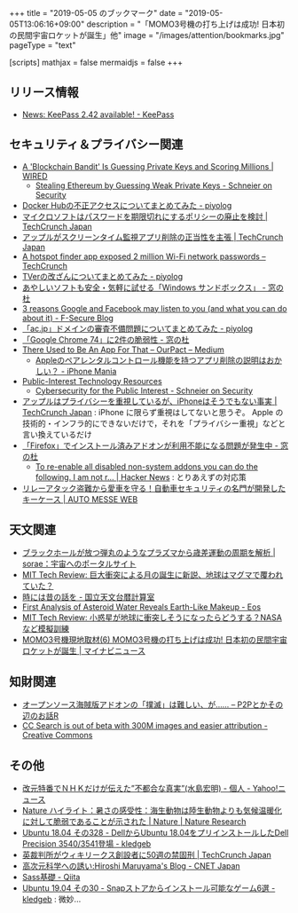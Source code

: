+++
title = "2019-05-05 のブックマーク"
date =  "2019-05-05T13:06:16+09:00"
description = "「MOMO3号機の打ち上げは成功! 日本初の民間宇宙ロケットが誕生」他"
image = "/images/attention/bookmarks.jpg"
pageType = "text"

[scripts]
  mathjax = false
  mermaidjs = false
+++

## リリース情報

- [News: KeePass 2.42 available! - KeePass](https://keepass.info/news/n190501_2.42.html)

## セキュリティ＆プライバシー関連

- [A 'Blockchain Bandit' Is Guessing Private Keys and Scoring Millions | WIRED](https://www.wired.com/story/blockchain-bandit-ethereum-weak-private-keys/)
    - [Stealing Ethereum by Guessing Weak Private Keys - Schneier on Security](https://www.schneier.com/blog/archives/2019/04/stealing_ethere.html)
- [Docker Hubの不正アクセスについてまとめてみた - piyolog](https://piyolog.hatenadiary.jp/entry/2019/04/29/031838)
- [マイクロソフトはパスワードを期限切れにするポリシーの廃止を検討  |  TechCrunch Japan](https://jp.techcrunch.com/2019/04/29/2019-04-24-windows-password-expiry/)
- [アップルがスクリーンタイム監視アプリ削除の正当性を主張  |  TechCrunch Japan](https://jp.techcrunch.com/2019/04/29/2019-04-28-apple-defends-its-takedown-of-some-apps-monitoring-screen-time/)
- [A hotspot finder app exposed 2 million Wi-Fi network passwords – TechCrunch](https://techcrunch.com/2019/04/22/hotspot-password-leak/)
- [TVerの改ざんについてまとめてみた - piyolog](https://piyolog.hatenadiary.jp/entry/2019/04/30/011810)
- [あやしいソフトも安全・気軽に試せる「Windows サンドボックス」 - 窓の杜](https://forest.watch.impress.co.jp/docs/shseri/win10may2019/1182586.html)
- [3 reasons Google and Facebook may listen to you (and what you can do about it) - F-Secure Blog](https://blog.f-secure.com/google-and-facebook-listen-to-you/)
- [「ac.jp」ドメインの審査不備問題についてまとめてみた - piyolog](https://piyolog.hatenadiary.jp/entry/2019/05/01/102032)
- [「Google Chrome 74」に2件の脆弱性 - 窓の杜](https://forest.watch.impress.co.jp/docs/news/1182903.html)
- [There Used to Be An App For That – OurPact – Medium](https://medium.com/@ourpactapp/there-used-to-be-an-app-for-that-41344f61fb6f)
    - [Appleのペアレンタルコントロール機能を持つアプリ削除の説明はおかしい？ - iPhone Mania](https://iphone-mania.jp/news-246697/)
- [Public-Interest Technology Resources](https://public-interest-tech.com/)
    - [Cybersecurity for the Public Interest - Schneier on Security](https://www.schneier.com/blog/archives/2019/05/cybersecurity_f_2.html)
- [アップルはプライバシーを重視しているが、iPhoneはそうでもない事実  |  TechCrunch Japan](https://jp.techcrunch.com/2019/05/03/iphone-security/) : iPhone に限らず重視はしてないと思うぞ。 Apple の技術的・インフラ的にできないだけで，それを「プライバシー重視」などと言い換えているだけ
- [「Firefox」でインストール済みアドオンが利用不能になる問題が発生中 - 窓の杜](https://forest.watch.impress.co.jp/docs/news/1182954.html)
    - [To re-enable all disabled non-system addons you can do the following. I am not r... | Hacker News](https://news.ycombinator.com/item?id=19824410) : とりあえずの対応策
- [リレーアタック盗難から愛車を守る！自動車セキュリティの名門が開発したキーケース  |  AUTO MESSE WEB](https://www.automesseweb.jp/2019/05/04/141686)

## 天文関連

- [ブラックホールが放つ弾丸のようなプラズマから歳差運動の周期を解析 | sorae：宇宙へのポータルサイト](https://sorae.info/030201/2019_4_30_cygni.html)
- [MIT Tech Review: 巨大衝突による月の誕生に新説、地球はマグマで覆われていた？](https://www.technologyreview.jp/nl/the-moon-may-be-made-from-a-magma-ocean-that-once-covered-earth/)
- [時には昔の話を - 国立天文台暦計算室](https://eco.mtk.nao.ac.jp/koyomi/topics/html/topics2020_1.html)
- [First Analysis of Asteroid Water Reveals Earth-Like Makeup - Eos](https://eos.org/articles/first-analysis-of-asteroid-water-reveals-earth-like-makeup)
- [MIT Tech Review: 小惑星が地球に衝突しそうになったらどうする？NASAなど模擬訓練](https://www.technologyreview.jp/s/139739/what-would-we-do-if-an-asteroid-was-on-a-collision-course-with-earth/)
- [MOMO3号機現地取材(6) MOMO3号機の打ち上げは成功! 日本初の民間宇宙ロケットが誕生 | マイナビニュース](https://news.mynavi.jp/article/momo3-6/)

## 知財関連

- [オープンソース海賊版アドオンの「撲滅」は難しい、が…… – P2Pとかその辺のお話R](https://p2ptk.org/copyright/1861)
- [CC Search is out of beta with 300M images and easier attribution - Creative Commons](https://creativecommons.org/2019/04/30/cc-search-images/)

## その他

- [改元特番でＮＨＫだけが伝えた”不都合な真実”(水島宏明) - 個人 - Yahoo!ニュース](https://news.yahoo.co.jp/byline/mizushimahiroaki/20190501-00124418/)
- [Nature ハイライト：暑さの感受性：海生動物は陸生動物よりも気候温暖化に対して脆弱であることが示された | Nature | Nature Research](https://www.natureasia.com/ja-jp/nature/highlights/98575)
- [Ubuntu 18.04 その328 - DellからUbuntu 18.04をプリインストールしたDell Precision 3540/3541登場 - kledgeb](https://kledgeb.blogspot.com/2019/05/ubuntu-1804-328-dellubuntu-1804dell.html)
- [英裁判所がウィキリークス創設者に50週の禁固刑  |  TechCrunch Japan](https://jp.techcrunch.com/2019/05/02/2019-05-01-julian-assange-jailed-for-50-weeks-for-breaching-uk-bail-conditions/)
- [高次元科学への誘い:Hiroshi Maruyama's Blog - CNET Japan](https://japan.cnet.com/blog/maruyama/2019/05/01/entry_30022958/)
- [Sass基礎 - Qiita](https://qiita.com/fukuham/items/e2d7011074d8172deb58)
- [Ubuntu 19.04 その30 - Snapストアからインストール可能なゲーム6選 - kledgeb](https://kledgeb.blogspot.com/2019/05/ubuntu-1904-30-snap6.html) : 微妙...

